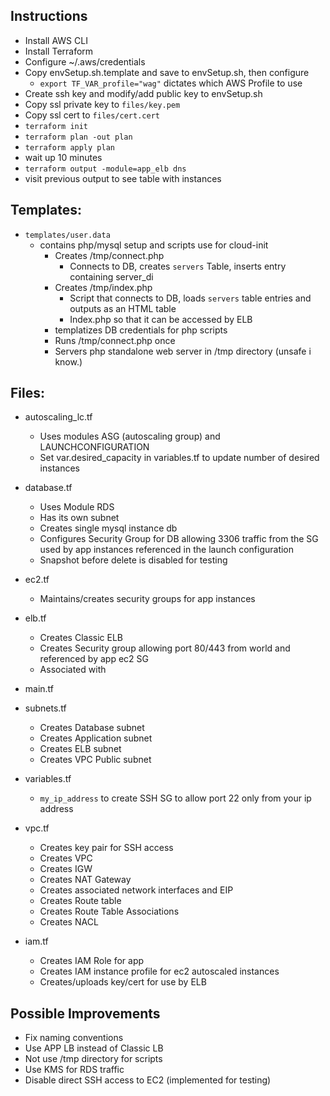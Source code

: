 Instructions
---
- Install AWS CLI 
- Install Terraform
- Configure ~/.aws/credentials
- Copy envSetup.sh.template and save to envSetup.sh, then configure
  * `export TF_VAR_profile="wag"` dictates which AWS Profile to use
- Create ssh key and modify/add public key to envSetup.sh
- Copy ssl private key to `files/key.pem`
- Copy ssl cert to `files/cert.cert`
- `terraform init`
- `terraform plan -out plan`
- `terraform apply plan`
- wait up 10 minutes
- `terraform output -module=app_elb dns`
- visit previous output to see table with instances

Templates:
---
- `templates/user.data`
  - contains php/mysql setup and scripts use for cloud-init 
    - Creates /tmp/connect.php
      - Connects to DB, creates `servers` Table, inserts entry containing server_di
    - Creates /tmp/index.php
      - Script that connects to DB, loads `servers` table entries and outputs as an HTML table
      - Index.php so that it can be accessed by ELB
    - templatizes DB credentials for php scripts
    - Runs /tmp/connect.php once
    - Servers php standalone web server in /tmp directory (unsafe i know.)

Files:
---

- autoscaling_lc.tf
  - Uses modules ASG (autoscaling group) and LAUNCHCONFIGURATION
  - Set var.desired_capacity in variables.tf to update number of desired instances

- database.tf
  - Uses Module RDS
  - Has its own subnet
  - Creates single mysql instance db
  - Configures Security Group for DB allowing 3306 traffic from the SG used by app instances referenced in the launch configuration
  - Snapshot before delete is disabled for testing

- ec2.tf
  - Maintains/creates security groups for app instances

- elb.tf
  - Creates Classic ELB 
  - Creates Security group allowing port 80/443 from world and referenced by app ec2 SG
  - Associated with 

- main.tf

- subnets.tf
  - Creates Database subnet
  - Creates Application subnet
  - Creates ELB subnet
  - Creates VPC Public subnet

- variables.tf
  - `my_ip_address` to create SSH SG to allow port 22 only from your ip address

- vpc.tf
  - Creates key pair for SSH access
  - Creates VPC
  - Creates IGW
  - Creates NAT Gateway
  - Creates associated network interfaces and EIP
  - Creates Route table
  - Creates Route Table Associations
  - Creates NACL
- iam.tf
  - Creates IAM Role for app
  - Creates IAM instance profile for ec2 autoscaled instances
  - Creates/uploads key/cert for use by ELB

Possible Improvements
---
- Fix naming conventions
- Use APP LB instead of Classic LB
- Not use /tmp directory for scripts
- Use KMS for RDS traffic
- Disable direct SSH access to EC2 (implemented for testing)
